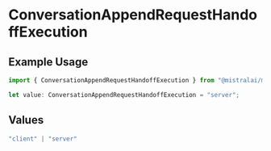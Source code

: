# ConversationAppendRequestHandoffExecution

## Example Usage

```typescript
import { ConversationAppendRequestHandoffExecution } from "@mistralai/mistralai/models/components";

let value: ConversationAppendRequestHandoffExecution = "server";
```

## Values

```typescript
"client" | "server"
```